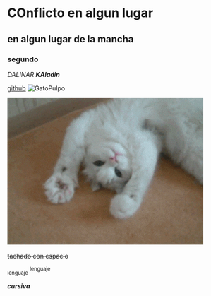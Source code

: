 # COnflicto en algun lugar 

## en algun lugar de la mancha
### segundo
_DALINAR_
***KAladin***

[github](https://github.com/)
![GatoPulpo](https://myoctocat.com/assets/images/base-octocat.svg)




![gatoCreo](./gif/giphy.gif)

 ~~tachado con espacio~~


<sub>lenguaje</sub>
<sup>lenguaje</sup>

***cursiva***